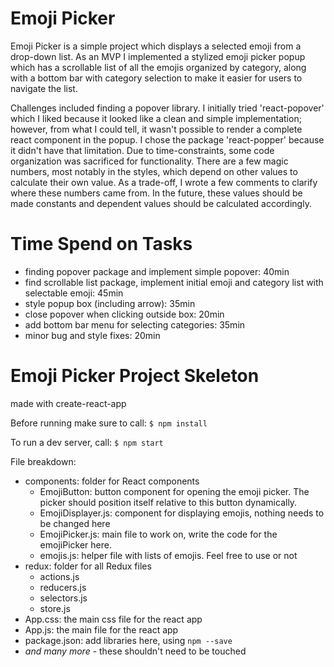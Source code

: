 # Emoji Picker

Emoji Picker is a simple project which displays a selected emoji from a drop-down list. As an MVP I implemented a stylized emoji picker popup which has a scrollable list of all the emojis organized by category, along with a bottom bar with category selection to make it easier for users to navigate the list.

Challenges included finding a popover library. I initially tried 'react-popover' which I liked because it looked like a clean and simple implementation; however, from what I could tell, it wasn't possible to render a complete react component in the popup. I chose the package 'react-popper' because it didn't have that limitation. Due to time-constraints, some code organization was sacrificed for functionality. There are a few magic numbers, most notably in the styles, which depend on other values to calculate their own value. As a trade-off, I wrote a few comments to clarify where these numbers came from. In the future, these values should be made constants and dependent values should be calculated accordingly.

# Time Spend on Tasks

- finding popover package and implement simple popover: 40min
- find scrollable list package, implement initial emoji and category list with selectable emoji: 45min
- style popup box (including arrow): 35min
- close popover when clicking outside box: 20min
- add bottom bar menu for selecting categories: 35min
- minor bug and style fixes: 20min

# Emoji Picker Project Skeleton

made with create-react-app

Before running make sure to call:
`$ npm install`

To run a dev server, call:
`$ npm start`

File breakdown:
- components: folder for React components
    - EmojiButton: button component for opening the emoji picker.  The picker should position itself relative to this button dynamically.
    - EmojiDisplayer.js: component for displaying emojis, nothing needs to be changed here
    - EmojiPicker.js: main file to work on, write the code for the emojiPicker here.
    - emojis.js: helper file with lists of emojis.  Feel free to use or not
- redux: folder for all Redux files
    - actions.js
    - reducers.js
    - selectors.js
    - store.js
- App.css: the main css file for the react app
- App.js: the main file for the react app
- package.json: add libraries here, using `npm --save`
- *and many more* - these shouldn't need to be touched



